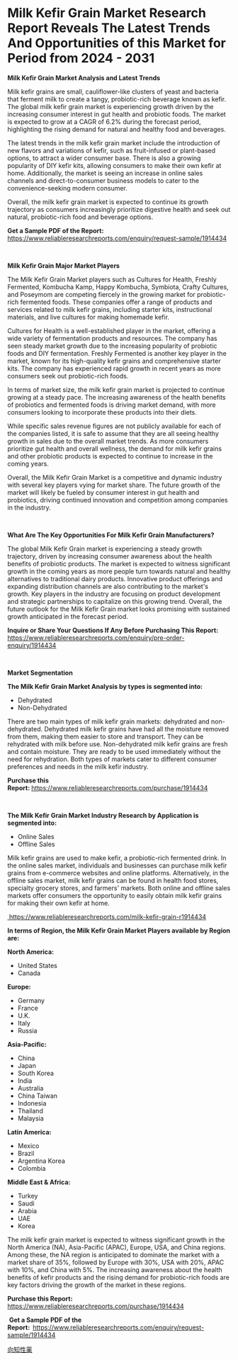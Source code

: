 <p><h1>Milk Kefir Grain Market Research Report Reveals The Latest Trends And Opportunities of this Market for Period from 2024 - 2031</h1></p><p><strong>Milk Kefir Grain Market Analysis and Latest Trends</strong></p>
<p><p>Milk kefir grains are small, cauliflower-like clusters of yeast and bacteria that ferment milk to create a tangy, probiotic-rich beverage known as kefir. The global milk kefir grain market is experiencing growth driven by the increasing consumer interest in gut health and probiotic foods. The market is expected to grow at a CAGR of 6.2% during the forecast period, highlighting the rising demand for natural and healthy food and beverages.</p><p>The latest trends in the milk kefir grain market include the introduction of new flavors and variations of kefir, such as fruit-infused or plant-based options, to attract a wider consumer base. There is also a growing popularity of DIY kefir kits, allowing consumers to make their own kefir at home. Additionally, the market is seeing an increase in online sales channels and direct-to-consumer business models to cater to the convenience-seeking modern consumer.</p><p>Overall, the milk kefir grain market is expected to continue its growth trajectory as consumers increasingly prioritize digestive health and seek out natural, probiotic-rich food and beverage options.</p></p>
<p><strong>Get a Sample PDF of the Report:&nbsp;</strong> <a href="https://www.reliableresearchreports.com/enquiry/request-sample/1914434">https://www.reliableresearchreports.com/enquiry/request-sample/1914434</a></p>
<p>&nbsp;</p>
<p><strong>Milk Kefir Grain Major Market Players</strong></p>
<p><p>The Milk Kefir Grain Market players such as Cultures for Health, Freshly Fermented, Kombucha Kamp, Happy Kombucha, Symbiota, Crafty Cultures, and Poseymom are competing fiercely in the growing market for probiotic-rich fermented foods. These companies offer a range of products and services related to milk kefir grains, including starter kits, instructional materials, and live cultures for making homemade kefir.</p><p>Cultures for Health is a well-established player in the market, offering a wide variety of fermentation products and resources. The company has seen steady market growth due to the increasing popularity of probiotic foods and DIY fermentation. Freshly Fermented is another key player in the market, known for its high-quality kefir grains and comprehensive starter kits. The company has experienced rapid growth in recent years as more consumers seek out probiotic-rich foods.</p><p>In terms of market size, the milk kefir grain market is projected to continue growing at a steady pace. The increasing awareness of the health benefits of probiotics and fermented foods is driving market demand, with more consumers looking to incorporate these products into their diets.</p><p>While specific sales revenue figures are not publicly available for each of the companies listed, it is safe to assume that they are all seeing healthy growth in sales due to the overall market trends. As more consumers prioritize gut health and overall wellness, the demand for milk kefir grains and other probiotic products is expected to continue to increase in the coming years.</p><p>Overall, the Milk Kefir Grain Market is a competitive and dynamic industry with several key players vying for market share. The future growth of the market will likely be fueled by consumer interest in gut health and probiotics, driving continued innovation and competition among companies in the industry.</p></p>
<p>&nbsp;</p>
<p><strong>What Are The Key Opportunities For Milk Kefir Grain Manufacturers?</strong></p>
<p><p>The global Milk Kefir Grain market is experiencing a steady growth trajectory, driven by increasing consumer awareness about the health benefits of probiotic products. The market is expected to witness significant growth in the coming years as more people turn towards natural and healthy alternatives to traditional dairy products. Innovative product offerings and expanding distribution channels are also contributing to the market's growth. Key players in the industry are focusing on product development and strategic partnerships to capitalize on this growing trend. Overall, the future outlook for the Milk Kefir Grain market looks promising with sustained growth anticipated in the forecast period.</p></p>
<p><strong>Inquire or Share Your Questions If Any Before Purchasing This Report:</strong> <a href="https://www.reliableresearchreports.com/enquiry/pre-order-enquiry/1914434">https://www.reliableresearchreports.com/enquiry/pre-order-enquiry/1914434</a></p>
<p>&nbsp;</p>
<p><strong>Market Segmentation</strong></p>
<p><strong>The Milk Kefir Grain Market Analysis by types is segmented into:</strong></p>
<p><ul><li>Dehydrated</li><li>Non-Dehydrated</li></ul></p>
<p><p>There are two main types of milk kefir grain markets: dehydrated and non-dehydrated. Dehydrated milk kefir grains have had all the moisture removed from them, making them easier to store and transport. They can be rehydrated with milk before use. Non-dehydrated milk kefir grains are fresh and contain moisture. They are ready to be used immediately without the need for rehydration. Both types of markets cater to different consumer preferences and needs in the milk kefir industry.</p></p>
<p><strong>Purchase this Report:&nbsp;</strong><a href="https://www.reliableresearchreports.com/purchase/1914434">https://www.reliableresearchreports.com/purchase/1914434</a></p>
<p>&nbsp;</p>
<p><strong>The Milk Kefir Grain Market Industry Research by Application is segmented into:</strong></p>
<p><ul><li>Online Sales</li><li>Offline Sales</li></ul></p>
<p><p>Milk kefir grains are used to make kefir, a probiotic-rich fermented drink. In the online sales market, individuals and businesses can purchase milk kefir grains from e-commerce websites and online platforms. Alternatively, in the offline sales market, milk kefir grains can be found in health food stores, specialty grocery stores, and farmers' markets. Both online and offline sales markets offer consumers the opportunity to easily obtain milk kefir grains for making their own kefir at home.</p></p>
<p><a href="https://www.reliableresearchreports.com/milk-kefir-grain-r1914434">&nbsp;https://www.reliableresearchreports.com/milk-kefir-grain-r1914434</a></p>
<p><strong>In terms of Region, the Milk Kefir Grain Market Players available by Region are:</strong></p>
<p>
    <p> <strong> North America: </strong>
        <ul>
            <li>United States</li>
            <li>Canada</li>
        </ul>
        </p> 
    <p> <strong> Europe: </strong>
        <ul>
            <li>Germany</li>
            <li>France</li>
            <li>U.K.</li>
            <li>Italy</li>
            <li>Russia</li>
        </ul>
        </p> 
    <p> <strong> Asia-Pacific: </strong>
        <ul>
            <li>China</li>
            <li>Japan</li>
            <li>South Korea</li>
            <li>India</li>
            <li>Australia</li>
            <li>China Taiwan</li>
            <li>Indonesia</li>
            <li>Thailand</li>
            <li>Malaysia</li>
        </ul>
        </p> 
    <p> <strong> Latin America: </strong>
        <ul>
            <li>Mexico</li>
            <li>Brazil</li>
            <li>Argentina Korea</li>
            <li>Colombia</li>
        </ul>
        </p> 
    <p> <strong> Middle East & Africa: </strong>
        <ul>
            <li>Turkey</li>
            <li>Saudi</li>
            <li>Arabia</li>
            <li>UAE</li>
            <li>Korea</li>
        </ul>
    </p>
    </p>
<p><p>The milk kefir grain market is expected to witness significant growth in the North America (NA), Asia-Pacific (APAC), Europe, USA, and China regions. Among these, the NA region is anticipated to dominate the market with a market share of 35%, followed by Europe with 30%, USA with 20%, APAC with 10%, and China with 5%. The increasing awareness about the health benefits of kefir products and the rising demand for probiotic-rich foods are key factors driving the growth of the market in these regions.</p></p>
<p><strong>Purchase this Report: </strong><a href="https://www.reliableresearchreports.com/purchase/1914434">https://www.reliableresearchreports.com/purchase/1914434</a></p>
<p>&nbsp;<strong>Get a Sample PDF of the Report:&nbsp;&nbsp;</strong><a href="https://www.reliableresearchreports.com/enquiry/request-sample/1914434">https://www.reliableresearchreports.com/enquiry/request-sample/1914434</a></p>
<p><strong></strong></p>
<p><p><a href="https://medium.com/@stevencornish04/%E3%83%8C%E3%83%BC%E3%83%88%E3%83%AD%E3%83%94%E3%82%AF%E3%82%B9%E5%B8%82%E5%A0%B4-2031%E5%B9%B4%E3%81%BE%E3%81%A7%E3%81%AE%E6%88%90%E5%8A%9F%E3%81%97%E3%81%9F%E3%83%93%E3%82%B8%E3%83%8D%E3%82%B9%E6%88%A6%E7%95%A5%E3%81%AE%E9%8D%B5-03cb5d2d9f80">向知性薬</a></p></p>